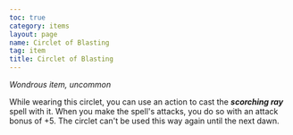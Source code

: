 ```yaml
---
toc: true
category: items
layout: page
name: Circlet of Blasting
tag: item
title: Circlet of Blasting 
---
```

_Wondrous item, uncommon_ 

While wearing this circlet, you can use an action to cast the **_scorching ray_** spell with it. When you make the spell's attacks, you do so with an attack bonus of +5. The circlet can't be used this way again until the next dawn. 